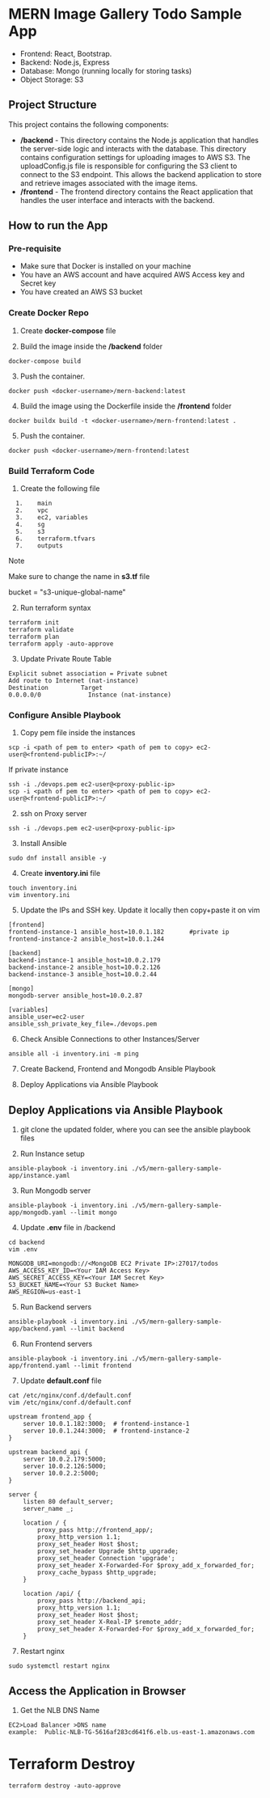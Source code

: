 # MERN Image Gallery Todo Sample App

- Frontend: React, Bootstrap.
- Backend: Node.js, Express
- Database: Mongo (running locally for storing tasks)
- Object Storage: S3

## Project Structure

This project contains the following components:
- **/backend** - This directory contains the Node.js application that handles the server-side logic and interacts with the database. This directory contains configuration settings for uploading images to AWS S3. The uploadConfig.js file is responsible for configuring the S3 client to connect to the S3 endpoint. This allows the backend application to store and retrieve images associated with the image items.
- **/frontend** - The frontend directory contains the React application that handles the user interface and interacts with the backend. 

## How to run the App

### Pre-requisite
- Make sure that Docker is installed on your machine
- You have an AWS account and have acquired AWS Access key and Secret key
- You have created an AWS S3 bucket

### Create Docker Repo
1. Create **docker-compose** file

2. Build the image inside the **/backend** folder
```
docker-compose build
```

3. Push the container.
```
docker push <docker-username>/mern-backend:latest
```

4. Build the image using the Dockerfile inside the **/frontend** folder
```
docker buildx build -t <docker-username>/mern-frontend:latest .
```

5. Push the container.
```
docker push <docker-username>/mern-frontend:latest
```

### Build Terraform Code
1. Create the following file
```
  1.	main
  2.	vpc
  3.	ec2, variables
  4.	sg
  5.	s3
  6.	terraform.tfvars
  7.	outputs
```
> [!NOTE]  
> Make sure to change the name in **s3.tf** file
>
>  bucket = "s3-unique-global-name"    

2. Run terraform syntax
```
terraform init
terraform validate
terraform plan
terraform apply -auto-approve
```

3. Update Private Route Table
```
Explicit subnet association = Private subnet
Add route to Internet (nat-instance)
Destination	        Target
0.0.0.0/0	          Instance (nat-instance) 
```
### Configure Ansible Playbook
1. Copy pem file inside the instances
```
scp -i <path of pem to enter> <path of pem to copy> ec2-user@<frontend-publicIP>:~/
```
If private instance
```
ssh -i ./devops.pem ec2-user@<proxy-public-ip>
scp -i <path of pem to enter> <path of pem to copy> ec2-user@<frontend-publicIP>:~/
```

2. ssh on Proxy server
```
ssh -i ./devops.pem ec2-user@<proxy-public-ip>
```

3. Install Ansible
```
sudo dnf install ansible -y
```

4. Create **inventory.ini** file
```
touch inventory.ini
vim inventory.ini
```

5. Update the IPs and SSH key. Update it locally then copy+paste it on vim
```
[frontend]
frontend-instance-1 ansible_host=10.0.1.182       #private ip
frontend-instance-2 ansible_host=10.0.1.244

[backend]
backend-instance-1 ansible_host=10.0.2.179
backend-instance-2 ansible_host=10.0.2.126
backend-instance-3 ansible_host=10.0.2.44

[mongo]
mongodb-server ansible_host=10.0.2.87

[variables]
ansible_user=ec2-user   
ansible_ssh_private_key_file=./devops.pem
```

6. Check Ansible Connections to other Instances/Server
```
ansible all -i inventory.ini -m ping
```

7. Create Backend, Frontend and Mongodb Ansible Playbook

8. Deploy Applications via Ansible Playbook
## Deploy Applications via Ansible Playbook
1. git clone the updated folder, where you can see the ansible playbook files

2. Run Instance setup
```
ansible-playbook -i inventory.ini ./v5/mern-gallery-sample-app/instance.yaml
```

3. Run Mongodb server
```
ansible-playbook -i inventory.ini ./v5/mern-gallery-sample-app/mongodb.yaml --limit mongo
```

4. Update **.env** file in /backend
```
cd backend
vim .env
```
```
MONGODB_URI=mongodb://<MongoDB EC2 Private IP>:27017/todos
AWS_ACCESS_KEY_ID=<Your IAM Access Key>
AWS_SECRET_ACCESS_KEY=<Your IAM Secret Key>
S3_BUCKET_NAME=<Your S3 Bucket Name>
AWS_REGION=us-east-1
```

5. Run Backend servers
```
ansible-playbook -i inventory.ini ./v5/mern-gallery-sample-app/backend.yaml --limit backend
```

6. Run Frontend servers
```
ansible-playbook -i inventory.ini ./v5/mern-gallery-sample-app/frontend.yaml --limit frontend
```

7. Update **default.conf** file
```
cat /etc/nginx/conf.d/default.conf
vim /etc/nginx/conf.d/default.conf
```
```
upstream frontend_app {
    server 10.0.1.182:3000;  # frontend-instance-1
    server 10.0.1.244:3000;  # frontend-instance-2
}

upstream backend_api {
    server 10.0.2.179:5000;
    server 10.0.2.126:5000;
    server 10.0.2.2:5000;
}

server {
    listen 80 default_server;
    server_name _;

    location / {
        proxy_pass http://frontend_app/;
        proxy_http_version 1.1;
        proxy_set_header Host $host;
        proxy_set_header Upgrade $http_upgrade;
        proxy_set_header Connection 'upgrade';
        proxy_set_header X-Forwarded-For $proxy_add_x_forwarded_for;
        proxy_cache_bypass $http_upgrade;
    }

    location /api/ {
        proxy_pass http://backend_api;
        proxy_http_version 1.1;
        proxy_set_header Host $host;
        proxy_set_header X-Real-IP $remote_addr;
        proxy_set_header X-Forwarded-For $proxy_add_x_forwarded_for;
    }
```
7. Restart nginx
```
sudo systemctl restart nginx
```

## Access the Application in Browser
1. Get the NLB DNS Name 
```
EC2>Load Balancer >DNS name
example:  Public-NLB-TG-5616af283cd641f6.elb.us-east-1.amazonaws.com
```

# Terraform Destroy
```
terraform destroy -auto-approve
```